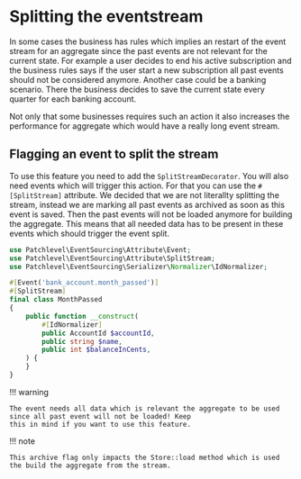 # Splitting the eventstream

In some cases the business has rules which implies an restart of the event stream for an aggregate since the past events
are not relevant for the current state. For example a user decides to end his active subscription and the business rules
says if the user start a new subscription all past events should not be considered anymore. Another case could be a
banking scenario. There the business decides to save the current state every quarter for each banking account.

Not only that some businesses requires such an action it also increases the performance for aggregate which would have a
really long event stream.

## Flagging an event to split the stream

To use this feature you need to add the `SplitStreamDecorator`. You will also need events which will trigger this
action. For that you can use the `#[SplitStream]` attribute. We decided that we are not literallty splitting the stream,
instead we are marking all past events as archived as soon as this event is saved. Then the past events will not be
loaded anymore for building the aggregate. This means that all needed data has to be present in these events which
should trigger the event split.

```php
use Patchlevel\EventSourcing\Attribute\Event;
use Patchlevel\EventSourcing\Attribute\SplitStream;
use Patchlevel\EventSourcing\Serializer\Normalizer\IdNormalizer;

#[Event('bank_account.month_passed')]
#[SplitStream]
final class MonthPassed
{
    public function __construct(
        #[IdNormalizer]
        public AccountId $accountId,
        public string $name,
        public int $balanceInCents,
    ) {
    }
}
```
!!! warning

    The event needs all data which is relevant the aggregate to be used since all past event will not be loaded! Keep 
    this in mind if you want to use this feature.
    
!!! note

    This archive flag only impacts the Store::load method which is used the build the aggregate from the stream.
    